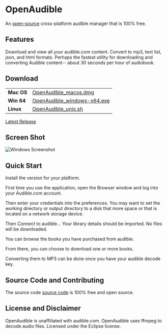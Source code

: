 # OpenAudible
An [open-source](https://github.com/openaudible/openaudible) cross-platform audible manager that is 100% free.

## Features
Download and view all your audible.com content. Convert to mp3, text list, json, and html formats.
Perhaps the fastest utility for downloading and converting Audible content-- about 30 seconds per hour of audiobook.

## Download

|         |           |
|:----------|:------------------|
| **Mac OS**   | [OpenAudible_macos.dmg](https://github.com/openaudible/openaudible/releases/download/v0.9.1/OpenAudible_macos.dmg) |
| **Win 64**   | [OpenAudible_windows-x64.exe](https://github.com/openaudible/openaudible/releases/download/v0.9.1/OpenAudible_windows-x64.exe) |
| **Linux**    | [OpenAudible_unix.sh](https://github.com/openaudible/openaudible/releases/download/v0.9.1/OpenAudible_unix.sh) |

[Latest Release](https://github.com/openaudible/openaudible/releases/latest)


## Screen Shot
![Windows Screenshot](https://openaudible.github.io/images/open_audible_win.png)

## Quick Start
Install the version for your platform.

First time you use the application, open the Browser window and log into your Audible.com account.

Then enter your credentials into the preferences.
You may want to set the working directory or output directory to a disk that more space or that is located on a network storage device.

Then Connect to audible... Your library details should be imported. No files will be downloaded.

You can browse the books you have purchased from audible.

From there, you can choose to download one or more books.

Converting them to MP3 can be done once you have your audible decode key.

## Source Code and Contributing
The source code [source code](https://github.com/openaudible/openaudible) is 100% free and open source.

## License and Disclaimer
OpenAudible is unaffiliated with audible.com.
OpenAudible uses ffmpeg to decode audio files.
Licensed under the Eclipse license.
